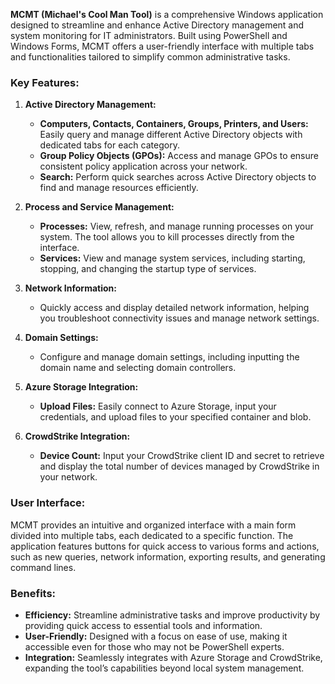 **MCMT (Michael's Cool Man Tool)** is a comprehensive Windows application designed to streamline and enhance Active Directory management and system monitoring for IT administrators. Built using PowerShell and Windows Forms, MCMT offers a user-friendly interface with multiple tabs and functionalities tailored to simplify common administrative tasks.

### Key Features:

1. **Active Directory Management:**
   - **Computers, Contacts, Containers, Groups, Printers, and Users:** Easily query and manage different Active Directory objects with dedicated tabs for each category.
   - **Group Policy Objects (GPOs):** Access and manage GPOs to ensure consistent policy application across your network.
   - **Search:** Perform quick searches across Active Directory objects to find and manage resources efficiently.

2. **Process and Service Management:**
   - **Processes:** View, refresh, and manage running processes on your system. The tool allows you to kill processes directly from the interface.
   - **Services:** View and manage system services, including starting, stopping, and changing the startup type of services.

3. **Network Information:**
   - Quickly access and display detailed network information, helping you troubleshoot connectivity issues and manage network settings.

4. **Domain Settings:**
   - Configure and manage domain settings, including inputting the domain name and selecting domain controllers.

5. **Azure Storage Integration:**
   - **Upload Files:** Easily connect to Azure Storage, input your credentials, and upload files to your specified container and blob.

6. **CrowdStrike Integration:**
   - **Device Count:** Input your CrowdStrike client ID and secret to retrieve and display the total number of devices managed by CrowdStrike in your network.

### User Interface:
MCMT provides an intuitive and organized interface with a main form divided into multiple tabs, each dedicated to a specific function. The application features buttons for quick access to various forms and actions, such as new queries, network information, exporting results, and generating command lines.

### Benefits:
- **Efficiency:** Streamline administrative tasks and improve productivity by providing quick access to essential tools and information.
- **User-Friendly:** Designed with a focus on ease of use, making it accessible even for those who may not be PowerShell experts.
- **Integration:** Seamlessly integrates with Azure Storage and CrowdStrike, expanding the tool’s capabilities beyond local system management.

